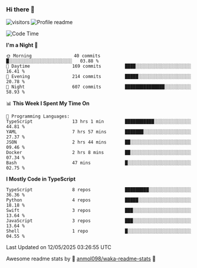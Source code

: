 ### Hi there 👋  
![visitors](https://visitor-badge.laobi.icu/badge?page_id=leverglowh) ![Profile readme](https://github.com/leverglowh/leverglowh/workflows/Profile%20readme/badge.svg?branch=master)

<!--START_SECTION:waka-->
![Code Time](http://img.shields.io/badge/Code%20Time-3%2C646%20hrs%2032%20mins-blue)

**I'm a Night 🦉** 

```text
🌞 Morning                40 commits          █░░░░░░░░░░░░░░░░░░░░░░░░   03.88 % 
🌆 Daytime                169 commits         ████░░░░░░░░░░░░░░░░░░░░░   16.41 % 
🌃 Evening                214 commits         █████░░░░░░░░░░░░░░░░░░░░   20.78 % 
🌙 Night                  607 commits         ███████████████░░░░░░░░░░   58.93 % 
```


📊 **This Week I Spent My Time On** 

```text
💬 Programming Languages: 
TypeScript               13 hrs 1 min        ███████████░░░░░░░░░░░░░░   44.81 % 
YAML                     7 hrs 57 mins       ███████░░░░░░░░░░░░░░░░░░   27.37 % 
JSON                     2 hrs 44 mins       ██░░░░░░░░░░░░░░░░░░░░░░░   09.46 % 
Docker                   2 hrs 8 mins        ██░░░░░░░░░░░░░░░░░░░░░░░   07.34 % 
Bash                     47 mins             █░░░░░░░░░░░░░░░░░░░░░░░░   02.75 % 
```

**I Mostly Code in TypeScript** 

```text
TypeScript               8 repos             █████████░░░░░░░░░░░░░░░░   36.36 % 
Python                   4 repos             █████░░░░░░░░░░░░░░░░░░░░   18.18 % 
Swift                    3 repos             ███░░░░░░░░░░░░░░░░░░░░░░   13.64 % 
JavaScript               3 repos             ███░░░░░░░░░░░░░░░░░░░░░░   13.64 % 
Shell                    1 repo              █░░░░░░░░░░░░░░░░░░░░░░░░   04.55 % 
```




 Last Updated on 12/05/2025 03:26:55 UTC
<!--END_SECTION:waka-->


Awesome readme stats by :star2: [anmol098/waka-readme-stats](https://github.com/anmol098/waka-readme-stats) :star2:

